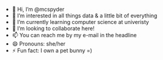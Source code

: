 - 👋 Hi, I’m @mcspyder
- 👀 I’m interested in all things data & a little bit of everything
- 🌱 I’m currently learning computer science at univeristy
- 💞️ I’m looking to collaborate here!
- 📫 You can reach me by my e-mail in the headline
- 😄 Pronouns: she/her
- ⚡ Fun fact: I own a pet bunny =)
<!---
mcspyder/mcspyder is a ✨ special ✨ repository because its `README.md` (this file) appears on your GitHub profile.
You can click the Preview link to take a look at your changes.
--->
